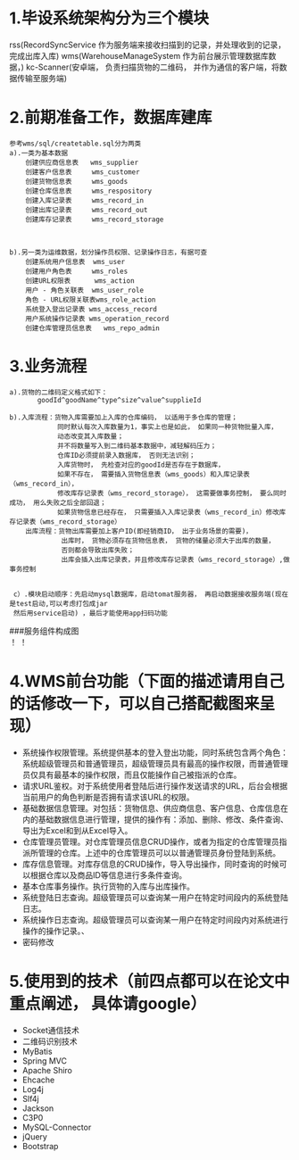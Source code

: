 1.毕设系统架构分为三个模块
==========
rss(RecordSyncService 作为服务端来接收扫描到的记录，并处理收到的记录， 完成出库入库)
wms(WarehouseManageSystem 作为前台展示管理数据库数据，)
kc-Scanner(安卓端， 负责扫描货物的二维码， 并作为通信的客户端，将数据传输至服务端)


2.前期准备工作，数据库建库
==========
    参考wms/sql/createtable.sql分为两类
    a).一类为基本数据 
        创建供应商信息表   wms_supplier
        创建客户信息表     wms_customer
        创建货物信息表     wms_goods
        创建仓库信息表     wms_respository
        创建入库记录表     wms_record_in
        创建出库记录表     wms_record_out
        创建库存记录表     wms_record_storage



    b).另一类为运维数据，划分操作员权限、记录操作日志，有据可查
        创建系统用户信息表  wms_user
        创建用户角色表     wms_roles
        创建URL权限表      wms_action
        用户 - 角色关联表  wms_user_role
        角色 - URL权限关联表wms_role_action
        系统登入登出记录表 wms_access_record
        用户系统操作记录表 wms_operation_record
        创建仓库管理员信息表   wms_repo_admin
        
3.业务流程
========
    a).货物的二维码定义格式如下： 
           goodId^goodName^type^size^value^supplieId
                   
    b).入库流程：货物入库需要加上入库的仓库编码， 以适用于多仓库的管理；
                同时默认每次入库数量为1，事实上也是如此， 如果同一种货物批量入库，
                动态改变其入库数量；
                并不将数量写入到二维码基本数据中，减轻解码压力；
                仓库ID必须提前录入数据库， 否则无法识别；
                入库货物时， 先检查对应的goodId是否存在于数据库， 
                如果不存在， 需要插入货物信息表（wms_goods）和入库记录表（wms_record_in），
                修改库存记录表（wms_record_storage）， 这需要做事务控制， 要么同时成功， 用么失败之后全部回退；
                如果货物信息已经存在， 只需要插入入库记录表（wms_record_in）修改库存记录表（wms_record_storage）
        出库流程：货物出库需要加上客户ID(即经销商ID， 出于业务场景的需要)，
                 出库时， 货物必须存在货物信息表， 货物的储量必须大于出库的数量，
                 否则都会导致出库失败；
                 出库会插入出库记录表，并且修改库存记录表（wms_record_storage）,做事务控制
                 
               
     c）.模块启动顺序：先启动mysql数据库，启动tomat服务器， 再启动数据接收服务端(现在是test启动,可以考虑打包成jar 
     然后用service启动) ，最后才能使用app扫码功能
 ###服务组件构成图     
 ！[](tomcat启动.PNG)
 ！[](服务端启动.PNG)
     

4.WMS前台功能（下面的描述请用自己的话修改一下，可以自己搭配截图来呈现）
======      

* 系统操作权限管理。系统提供基本的登入登出功能，同时系统包含两个角色：系统超级管理员和普通管理员，超级管理员具有最高的操作权限，而普通管理员仅具有最基本的操作权限，而且仅能操作自己被指派的仓库。
* 请求URL鉴权。对于系统使用者登陆后进行操作发送请求的URL，后台会根据当前用户的角色判断是否拥有请求该URL的权限。
* 基础数据信息管理。对包括：货物信息、供应商信息、客户信息、仓库信息在内的基础数据信息进行管理，提供的操作有：添加、删除、修改、条件查询、导出为Excel和到从Excel导入。
* 仓库管理员管理。对仓库管理员信息CRUD操作，或者为指定的仓库管理员指派所管理的仓库。上述中的仓库管理员可以以普通管理员身份登陆到系统。
* 库存信息管理。对库存信息的CRUD操作，导入导出操作，同时查询的时候可以根据仓库以及商品ID等信息进行多条件查询。
* 基本仓库事务操作。执行货物的入库与出库操作。
* 系统登陆日志查询。超级管理员可以查询某一用户在特定时间段内的系统登陆日志。
* 系统操作日志查询。超级管理员可以查询某一用户在特定时间段内对系统进行操作的操作记录。、
* 密码修改

5.使用到的技术（前四点都可以在论文中重点阐述， 具体请google）
=====
* Socket通信技术
* 二维码识别技术
* MyBatis
* Spring MVC
* Apache Shiro
* Ehcache
* Log4j
* Slf4j
* Jackson
* C3P0
* MySQL-Connector
* jQuery
* Bootstrap